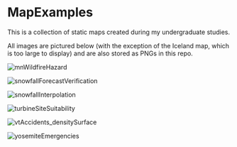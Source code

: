 # MapExamples
This is a collection of static maps created during my undergraduate studies.

All images are pictured below (with the exception of the Iceland map, which is too large to display) and are also stored as PNGs in this repo.

![mnWildfireHazard](https://user-images.githubusercontent.com/97996027/158724673-bd14dffa-b348-4e9d-8466-f998e5b30e3e.png)

![snowfallForecastVerification](https://user-images.githubusercontent.com/97996027/158722884-e4f3929f-aa2e-4b1f-a020-f73cba233a51.png)

![snowfallInterpolation](https://user-images.githubusercontent.com/97996027/158722895-f2cf8ee2-42b3-4a39-9fca-fc12ff22c4fb.png)

![turbineSiteSuitability](https://user-images.githubusercontent.com/97996027/158722910-3f4dd2c4-b57f-4cc0-84f8-1b7bee7da66b.png)

![vtAccidents_densitySurface](https://user-images.githubusercontent.com/97996027/158722776-c9d3cef9-f8ea-4471-82eb-7fdf3f9551f2.png)

![yosemiteEmergencies](https://user-images.githubusercontent.com/97996027/159182995-9a5575c9-d426-407e-a787-cdf662d55180.png)
